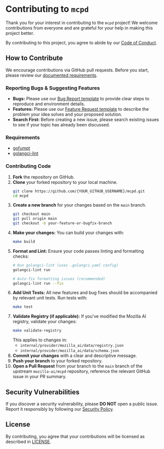 # Contributing to `mcpd`

Thank you for your interest in contributing to the `mcpd` project!
We welcome contributions from everyone and are grateful for your help in making this project better.

By contributing to this project, you agree to abide by our [Code of Conduct](CODE_OF_CONDUCT.md).

## How to Contribute

We encourage contributions via GitHub pull requests. Before you start, please review our [documented requirements](https://mozilla-ai.github.io/mcpd/requirements/).

### Reporting Bugs & Suggesting Features

* **Bugs:** Please use our [Bug Report template](.github/ISSUE_TEMPLATE/bug_report.yaml) to provide clear steps to reproduce and environment details.
* **Features:** Please use our [Feature Request template](.github/ISSUE_TEMPLATE/feature_request.yaml) to describe the problem your idea solves and your proposed solution.
* **Search First:** Before creating a new issue, please search existing issues to see if your topic has already been discussed.

### Requirements

* [gofumpt](https://github.com/mvdan/gofumpt)
* [golangci-lint](https://golangci-lint.run/welcome/install/)

### Contributing Code

1. **Fork** the repository on GitHub.
2. **Clone** your forked repository to your local machine.
    ```bash
    git clone https://github.com/{YOUR_GITHUB_USERNAME}/mcpd.git
    cd mcpd
    ```
3. **Create a new branch** for your changes based on the `main` branch.
    ```bash
    git checkout main
    git pull origin main
    git checkout -b your-feature-or-bugfix-branch
    ```
4. **Make your changes:** You can build your changes with:
   ```bash
   make build
   ```
5. **Format and Lint:** Ensure your code passes linting and formatting checks:
   ```bash
   # Run golangci-lint (uses .golangci.yaml config)
   golangci-lint run
   
   # Auto-fix formatting issues (recommended)
   golangci-lint run --fix
   ```
6. **Add Unit Tests:** All new features and bug fixes should be accompanied by relevant unit tests. Run tests with:
   ```bash
   make test
   ```
7. **Validate Registry (if applicable):** If you've modified the Mozilla AI registry, validate your changes:
   ```bash
   make validate-registry
   ```
   This applies to changes in:
   - `internal/provider/mozilla_ai/data/registry.json`
   - `internal/provider/mozilla_ai/data/schema.json`
8. **Commit your changes** with a clear and descriptive message.
9. **Push your branch** to your forked repository.
10. **Open a Pull Request** from your branch to the `main` branch of the upstream `mozilla-ai/mcpd` repository, 
  reference the relevant GitHub issue in your PR summary.

## Security Vulnerabilities

If you discover a security vulnerability, please **DO NOT** open a public issue. Report it responsibly by following our [Security Policy](SECURITY.md).

## License

By contributing, you agree that your contributions will be licensed as described in [LICENSE](LICENSE.md).